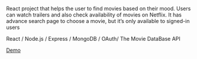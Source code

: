 React project that helps the user to find movies based on their mood. Users can watch trailers and also check availability of movies on Netflix. It has advance search page to choose a movie, but it’s only available to signed-in users

React / Node.js / Express / MongoDB / OAuth/ The Movie DataBase API

[Demo](http://mymovie-d.herokuapp.com/)
